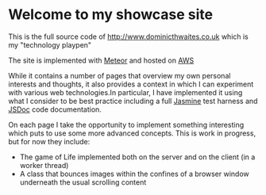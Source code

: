 # Welcome to my showcase site

This is the full source code of http://www.dominicthwaites.co.uk which is my "technology playpen"

The site is implemented with [Meteor](http://www.meteor.com) and hosted on [AWS](https://aws.amazon.com)

While it contains a number of pages that overview my own personal interests and thoughts, it also provides a context in which I can experiment with various web technologies.In particular, I have implemented it using what I consider to be best practice including a full [Jasmine](http://jasmine.github.io/2.0/introduction.html) test harness and [JSDoc](http://usejsdoc.org/about-configuring-jsdoc.html) code documentation.

On each page I take the opportunity to implement something interesting which puts to use some more advanced concepts. This is work in progress, but for now they include:

* The game of Life implemented both on the server and on the client (in a worker thread)
* A class that bounces images within the confines of a browser window underneath the usual scrolling content